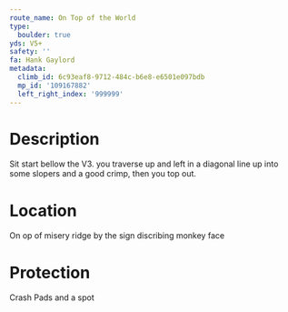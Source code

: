 ```yaml
---
route_name: On Top of the World
type:
  boulder: true
yds: V5+
safety: ''
fa: Hank Gaylord
metadata:
  climb_id: 6c93eaf8-9712-484c-b6e8-e6501e097bdb
  mp_id: '109167882'
  left_right_index: '999999'
---
```

# Description
Sit start bellow the V3. you traverse up and left in a diagonal line up into some slopers and a good crimp, then you top out.

# Location
On op of misery ridge by the sign discribing monkey face

# Protection
Crash Pads and a spot
